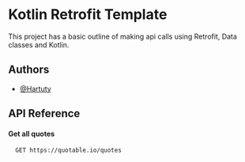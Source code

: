 
# Kotlin Retrofit Template

This project has a basic outline of making api calls using Retrofit, Data classes and Kotlin.



## Authors

- [@Hartuty](https://www.github.com/Hartuty)


## API Reference

#### Get all quotes

```http
  GET https://quotable.io/quotes
```



